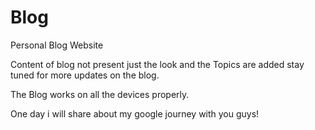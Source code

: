 # Blog
Personal Blog Website  

Content of blog not present just the look and the Topics are added stay tuned for more updates on the blog.

The Blog works on all the devices properly.

One day i will share about my google journey with you guys!

